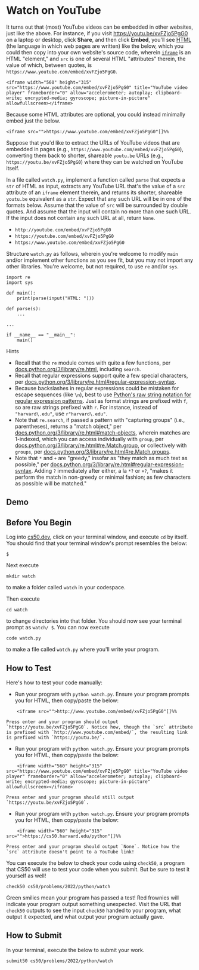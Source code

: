 # Watch on YouTube

It turns out that (most) YouTube videos can be embedded in other websites, just like the above. For instance, if you visit <https://youtu.be/xvFZjo5PgG0> on a laptop or desktop, click **Share**, and then click **Embed**, you'll see [HTML][1] (the language in which web pages are written) like the below, which you could then copy into your own website's source code, wherein [`iframe`][2] is an HTML "element," and `src` is one of several HTML "attributes" therein, the value of which, between quotes, is `https://www.youtube.com/embed/xvFZjo5PgG0`.

```
<iframe width="560" height="315" src="https://www.youtube.com/embed/xvFZjo5PgG0" title="YouTube video player" frameborder="0" allow="accelerometer; autoplay; clipboard-write; encrypted-media; gyroscope; picture-in-picture" allowfullscreen></iframe>
```

Because some HTML attributes are optional, you could instead minimally embed just the below.

```
<iframe src="">https://www.youtube.com/embed/xvFZjo5PgG0"[]%%
```

Suppose that you'd like to extract the URLs of YouTube videos that are embedded in pages (e.g., `https://www.youtube.com/embed/xvFZjo5PgG0`), converting them back to shorter, shareable `youtu.be` URLs (e.g., `https://youtu.be/xvFZjo5PgG0`) where they can be watched on YouTube itself.

In a file called `watch.py`, implement a function called `parse` that expects a `str` of HTML as input, extracts any YouTube URL that's the value of a `src` attribute of an `iframe` element therein, and returns its shorter, shareable `youtu.be` equivalent as a `str`. Expect that any such URL will be in one of the formats below. Assume that the value of `src` will be surrounded by double quotes. And assume that the input will contain no more than one such URL. If the input does not contain any such URL at all, return `None`.

- `http://youtube.com/embed/xvFZjo5PgG0`
- `https://youtube.com/embed/xvFZjo5PgG0`
- `https://www.youtube.com/embed/xvFZjo5PgG0`

Structure `watch.py` as follows, wherein you're welcome to modify `main` and/or implement other functions as you see fit, but you may not import any other libraries. You're welcome, but not required, to use `re` and/or `sys`.

```
import re
import sys

def main():
    print(parse(input("HTML: ")))

def parse(s):
    ...

...

if __name__ == "__main__":
    main()
```

Hints

- Recall that the `re` module comes with quite a few functions, per [docs.python.org/3/library/re.html][3], including `search`.
- Recall that regular expressions support quite a few special characters, per [docs.python.org/3/library/re.html#regular-expression-syntax][4].
- Because backslashes in regular expressions could be mistaken for escape sequences (like `\n`), best to use [Python's raw string notation for regular expression patterns][5]. Just as format strings are prefixed with `f`, so are raw strings prefixed with `r`. For instance, instead of `"harvard\.edu"`, use `r"harvard\.edu"`.
- Note that `re.search`, if passed a pattern with "capturing groups" (i.e., parentheses), returns a "match object," per [docs.python.org/3/library/re.html#match-objects][6], wherein matches are 1-indexed, which you can access individually with `group`, per [docs.python.org/3/library/re.html#re.Match.group][7], or collectively with `groups`, per [docs.python.org/3/library/re.html#re.Match.groups][8].
- Note that `*` and `+` are "greedy," insofar as "they match as much text as possible," per [docs.python.org/3/library/re.html#regular-expression-syntax][4]. Adding `?` immediately after either, a la `*?` or `+?`, "makes it perform the match in non-greedy or minimal fashion; as few characters as possible will be matched."

## Demo

## Before You Begin

Log into [cs50.dev][9], click on your terminal window, and execute `cd` by itself. You should find that your terminal window's prompt resembles the below:

```
$
```

Next execute

```
mkdir watch
```

to make a folder called `watch` in your codespace.

Then execute

```
cd watch
```

to change directories into that folder. You should now see your terminal prompt as `watch/ $`. You can now execute

```
code watch.py
```

to make a file called `watch.py` where you'll write your program.

## How to Test

Here's how to test your code manually:

- Run your program with `python watch.py`. Ensure your program prompts you for HTML, then copy/paste the below:

```
    <iframe src="">http://www.youtube.com/embed/xvFZjo5PgG0"[]%%
```

    Press enter and your program should output `https://youtu.be/xvFZjo5PgG0`. Notice how, though the `src` attribute is prefixed with `http://www.youtube.com/embed/`, the resulting link is prefixed with `https://youtu.be/`.

- Run your program with `python watch.py`. Ensure your program prompts you for HTML, then copy/paste the below:

```
    <iframe width="560" height="315" src="https://www.youtube.com/embed/xvFZjo5PgG0" title="YouTube video player" frameborder="0" allow="accelerometer; autoplay; clipboard-write; encrypted-media; gyroscope; picture-in-picture" allowfullscreen></iframe>
```

    Press enter and your program should still output `https://youtu.be/xvFZjo5PgG0`.

- Run your program with `python watch.py`. Ensure your program prompts you for HTML, then copy/paste the below:

```
    <iframe width="560" height="315" src="">https://cs50.harvard.edu/python"[]%%
```

    Press enter and your program should output `None`. Notice how the `src` attribute doesn't point to a YouTube link!

You can execute the below to check your code using `check50`, a program that CS50 will use to test your code when you submit. But be sure to test it yourself as well!

```
check50 cs50/problems/2022/python/watch
```

Green smilies mean your program has passed a test! Red frownies will indicate your program output something unexpected. Visit the URL that `check50` outputs to see the input `check50` handed to your program, what output it expected, and what output your program actually gave.

## How to Submit

In your terminal, execute the below to submit your work.

```
submit50 cs50/problems/2022/python/watch
```

  [1]: https://en.wikipedia.org/wiki/HTML
  [2]: https://developer.mozilla.org/en-US/docs/Web/HTML/Element/iframe
  [3]: https://docs.python.org/3/library/re.html
  [4]: https://docs.python.org/3/library/re.html#regular-expression-syntax
  [5]: https://docs.python.org/3/library/re.html#module-re
  [6]: https://docs.python.org/3/library/re.html#match-objects
  [7]: https://docs.python.org/3/library/re.html#re.Match.group
  [8]: https://docs.python.org/3/library/re.html#re.Match.groups
  [9]: https://cs50.dev/